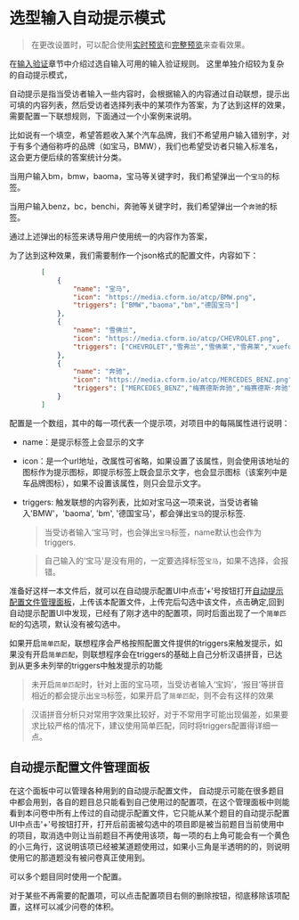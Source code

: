# 选型输入自动提示模式
> 在更改设置时，可以配合使用[实时预览](../preview/realtime.md)和[完整预览](../preview/full.md)来查看效果。


在[输入验证](./input-validation.md)章节中介绍过选自输入可用的输入验证规则。
这里单独介绍较为复杂的自动提示模式，

自动提示是指当受访者输入一些内容时，会根据输入的内容通过自动联想，提示出可填的内容列表，然后受访者选择列表中的某项作为答案，为了达到这样的效果，需要配置一下联想规则，下面通过一个小案例来说明。

比如说有一个填空，希望答题收入某个汽车品牌，我们不希望用户输入错别字，对于有多个通俗称呼的品牌（如宝马，BMW），我们也希望受访者只输入标准名，这会更方便后续的答案统计分类。

当用户输入bm，bmw，baoma，宝马等关键字时，我们希望弹出一个`宝马`的标签。

当用户输入benz，bc，benchi，奔驰等关键字时，我们希望弹出一个`奔驰`的标签。

通过上述弹出的标签来诱导用户使用统一的内容作为答案，

为了达到这种效果，我们需要制作一个json格式的配置文件，内容如下：

```json
        [
            {
                "name": "宝马",
                "icon": "https://media.cform.io/atcp/BMW.png",
                "triggers": ["BMW","baoma","bm","德国宝马"]
            },
            {
                "name": "雪佛兰",
                "icon": "https://media.cform.io/atcp/CHEVROLET.png",
                "triggers": ["CHEVROLET","雪弗兰","雪佛莱","雪弗莱","xuefolan","xfl"]
            },
            {
                "name": "奔驰",
                "icon": "https://media.cform.io/atcp/MERCEDES_BENZ.png",
                "triggers": ["MERCEDES_BENZ","梅赛德斯奔驰","梅赛德斯-奔驰","梅赛德斯","benchi","bc","BENZ","平治"]
            }
        ]
```
配置是一个数组，其中的每一项代表一个提示项，对项目中的每隔属性进行说明：

+ name：是提示标签上会显示的文字
+ icon：是一个url地址，改属性可省略，如果设置了该属性，则会使用该地址的图标作为提示图标，即提示标签上既会显示文字，也会显示图标（该案列中是车品牌图标），如果不设置该属性，则只会显示文字。
+ triggers: 触发联想的内容列表，比如对宝马这一项来说，当受访者输入'BMW'，'baoma', 'bm', '德国宝马'，都会弹出`宝马`的提示标签.
    > 当受访者输入‘宝马’时，也会弹出`宝马`标签，name默认也会作为triggers.

    > 自己输入的'宝马'是没有用的，一定要选择标签`宝马`，如果不选择，会报错。

准备好这样一本文件后，就可以在自动提示配置UI中点击‘+’号按钮打开[自动提示配置文件管理面板](#自动提示配置文件管理面板)，上传该本配置文件，上传完后勾选中该文件，点击确定,回到自动提示配置UI中发现，已经有了刚才选中的配置项，同时后面出现了一个`简单匹配`的勾选项，默认没有被勾选中。

如果开启`简单匹配`，联想程序会严格按照配置文件提供的triggers来触发提示，如果没有开启`简单匹配`，则联想程序会在triggers的基础上自己分析汉语拼音，已达到从更多未列举的triggers中触发提示的功能

> 未开启`简单匹配`时，针对上面的宝马项，当受访者输入‘宝妈’，‘报目’等拼音相近的都会提示出`宝马`标签，如果开启了`简单匹配`，则不会有这样的效果

> 汉语拼音分析只对常用字效果比较好，对于不常用字可能出现偏差，如果要求比较严格的情况下，建议使用简单匹配，同时将triggers配置得详细一点。


## 自动提示配置文件管理面板

在这个面板中可以管理各种用到的自动提示配置文件，
自动提示可能在很多题目中都会用到，各自的题目总只能看到自己使用过的配置项，在这个管理面板中则能看到本问卷中所有上传过的自动提示配置文件，它只能从某个题目的自动提示配置UI中点击'+'号按钮打开，打开后前面被勾选中的项目即是被当前题目当前使用中的项目，取消选中则让当前题目不再使用该项，每一项的右上角可能会有一个黄色的小三角行，这说明该项已经被某道题使用过，如果小三角是半透明的的，则说明使用它的那道题没有被问卷真正使用到。

可以多个题目同时使用一个配置。

对于某些不再需要的配置项，可以点击配置项目右侧的删除按钮，彻底移除该项配置，这样可以减少问卷的体积。


